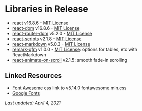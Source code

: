 # Libraries in Release
* [react](https://www.npmjs.com/package/react) v16.8.6 - [MIT License](https://github.com/facebook/react/blob/master/LICENSE)
* [react-dom](https://www.npmjs.com/package/react-dom) v16.8.6 - [MIT License](https://github.com/facebook/react/blob/master/LICENSE)
* [react-router-dom](https://www.npmjs.com/package/react-router-dom) v5.2.0 - [MIT License](https://github.com/ReactTraining/react-router/blob/master/LICENSE)
* [react-scripts](https://www.npmjs.com/package/react-scripts) v2.1.8 - [MIT License](https://github.com/facebook/create-react-app/blob/master/LICENSE)
* [react-markdown](https://www.npmjs.com/package/react-markdown) v5.0.3 - [MIT License](https://github.com/remarkjs/react-markdown/blob/main/license)
* [remark-gfm](https://www.npmjs.com/package/remark-gfm) v1.0.0 - [MIT License](https://github.com/remarkjs/remark-gfm/blob/main/license): options for tables, etc with ReactMarkdown 
* [react-animate-on-scroll](https://www.npmjs.com/package/react-animate-on-scroll) v2.1.5: smooth fade-in scrolling 

## Linked Resources
* [Font Awesome](https://fontawesome.com/) css link to v5.14.0 fontawesome.min.css 
* [Google Fonts](https://fonts.google.com/) 

*Last updated: April 4, 2021*